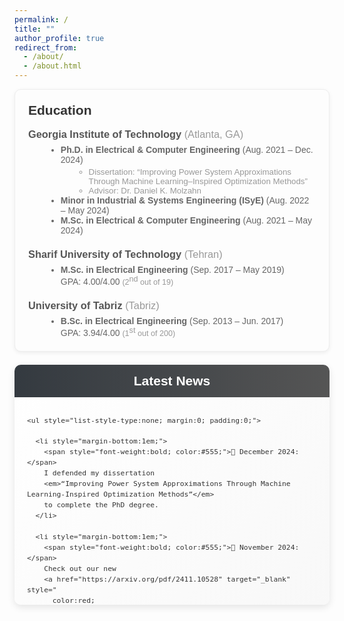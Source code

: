 ```yaml
---
permalink: /
title: ""
author_profile: true
redirect_from: 
  - /about/
  - /about.html
---
```



<div style="
  background: #fdfdfd;
  padding: 1.5em;
  border: 1px solid #eee;
  border-radius: 10px;
  box-shadow: 0 2px 6px rgba(0,0,0,0.07);
  font-family: Arial, sans-serif;
  margin-bottom: 1.5em;
">
  <h2 style="margin-top:0; color:#333;">Education</h2>

  <!-- Georgia Tech Section -->
  <div style="margin-bottom: 1.5em;">
    <h3 style="margin:0; color:#555;">
      Georgia Institute of Technology 
      <span style="font-weight:normal; color:#999;">(Atlanta, GA)</span>
    </h3>
    <ul style="list-style: disc; margin: 0.5em 0 0 2em; color:#666;">
      <li>
        <strong>Ph.D. in Electrical &amp; Computer Engineering</strong> (Aug. 2021 – Dec. 2024)
        <ul style="list-style: circle; margin: 0.25em 0 0 1.5em;">
          <li style="color:#999; font-size:0.95em;">
            Dissertation: <q>Improving Power System Approximations Through Machine Learning–Inspired Optimization Methods</q>
          </li>
          <li style="color:#999; font-size:0.95em;">
            Advisor: Dr. Daniel K. Molzahn
          </li>
        </ul>
      </li>
      <li>
        <strong>Minor in Industrial &amp; Systems Engineering (ISyE)</strong> (Aug. 2022 – May 2024)
      </li>
      <li>
        <strong>M.Sc. in Electrical &amp; Computer Engineering</strong> (Aug. 2021 – May 2024)
      </li>
    </ul>
  </div>

  <!-- Sharif University Section -->
  <div style="margin-bottom: 1.5em;">
    <h3 style="margin:0; color:#555;">
      Sharif University of Technology 
      <span style="font-weight:normal; color:#999;">(Tehran)</span>
    </h3>
    <ul style="list-style: disc; margin: 0.5em 0 0 2em; color:#666;">
      <li>
        <strong>M.Sc. in Electrical Engineering</strong> (Sep. 2017 – May 2019)<br>
        GPA: 4.00/4.00 
        <span style="font-size:0.9em; color:#999;">
          (2<span style="vertical-align: super;">nd</span> out of 19)
        </span>
      </li>
    </ul>
  </div>

  <!-- University of Tabriz Section -->
  <div>
    <h3 style="margin:0; color:#555;">
      University of Tabriz 
      <span style="font-weight:normal; color:#999;">(Tabriz)</span>
    </h3>
    <ul style="list-style: disc; margin: 0.5em 0 0 2em; color:#666;">
      <li>
        <strong>B.Sc. in Electrical Engineering</strong> (Sep. 2013 – Jun. 2017)<br>
        GPA: 3.94/4.00 
        <span style="font-size:0.9em; color:#999;">
          (1<span style="vertical-align: super;">st</span> out of 200)
        </span>
      </li>
    </ul>
  </div>
</div>




  
<!-- Fancy, scrollable "Latest News & Announcements" section with a modern design -->
<div style="
  margin: 1em 0; 
  border-radius: 10px; 
  background: linear-gradient(135deg, #ffffff 0%, #f8f8f8 100%);
  box-shadow: 0 4px 12px rgba(0,0,0,0.1);
  overflow: hidden;
">

  <!-- Section Heading -->
  <div style="
    background: linear-gradient(to right, #343a40 0%, #555 100%);
    padding: 1em;
  ">
    <h2 style="
      margin: 0; 
      font-size: 1.5em; 
      text-align: center; 
      color: #fff; 
      font-family: Arial, sans-serif;
    ">
      Latest News
    </h2>
  </div>

  <!-- Scrollable Content -->
  <div style="
    max-height: 300px; 
    overflow-y: auto; 
    padding: 1.2em 1.5em; 
    font-family: Arial, sans-serif; 
    font-size: 0.95em; 
    line-height: 1.5;
    color: #333;
  ">

    <ul style="list-style-type:none; margin:0; padding:0;">
      
      <li style="margin-bottom:1em;">
        <span style="font-weight:bold; color:#555;">📰 December 2024:</span>
        I defended my dissertation 
        <em>“Improving Power System Approximations Through Machine Learning-Inspired Optimization Methods”</em>
        to complete the PhD degree.
      </li>

      <li style="margin-bottom:1em;">
        <span style="font-weight:bold; color:#555;">📰 November 2024:</span>
        Check out our new 
        <a href="https://arxiv.org/pdf/2411.10528" target="_blank" style="
          color:red; 
          font-weight:bold; 
          text-decoration:none;
        ">
          preprint
        </a>
        on DC Optimal Transmission Switching Problem.
      </li>

      <li style="margin-bottom:1em;">
        <span style="font-weight:bold; color:#555;">📰 October 2024:</span>
        Check out our new 
        <a href="https://arxiv.org/pdf/2410.11725" target="_blank" style="
          color:red; 
          font-weight:bold; 
          text-decoration:none;
        ">
          preprint
        </a>
        on improving the accuracy of DC optimal power flow models.
      </li>

      <li style="margin-bottom:1em;">
        <span style="font-weight:bold; color:#555;">📰 July 2024:</span>
        I received the Dominion Energy Inclusion, Equity, and Diversity Scholarship Award 
        for the second consecutive time.
      </li>

      <li style="margin-bottom:1em;">
        <span style="font-weight:bold; color:#555;">📰 May 2024:</span>
        I began my summer internship at Dominion Energy in the Electric Transmission 
        Strategic Initiatives group.
      </li>

      <li style="margin-bottom:1em;">
        <span style="font-weight:bold; color:#555;">📰 May 2024:</span>
        I defended my PhD proposal and became a PhD candidate.
      </li>

      <li style="margin-bottom:1em;">
        <span style="font-weight:bold; color:#555;">📰 May 2024:</span>
        I received my second MSc degree in Electrical and Computer Engineering,
        this time from the Georgia Institute of Technology.
      </li>

      <li style="margin-bottom:1em;">
        <span style="font-weight:bold; color:#555;">📰 April 2024:</span>
        Our 
        <a href="https://ieeexplore.ieee.org/document/10508102" target="_blank" style="
          color:#007acc; 
          font-weight:bold; 
          text-decoration:none;
        ">
          paper
        </a>
        on power systems resilience has been accepted for publication in 
        the IEEE Transactions on Power Systems.
      </li>

      <li style="margin-bottom:1em;">
        <span style="font-weight:bold; color:#555;">📰 April 2024:</span>
        Check out our new 
        <a href="https://arxiv.org/pdf/2404.05125" target="_blank" style="
          color:red; 
          font-weight:bold; 
          text-decoration:none;
        ">
          preprint
        </a>
        on an optimized LinDistFlow model for power distribution networks.
      </li>

      <li style="margin-bottom:1em;">
        <span style="font-weight:bold; color:#555;">📰 March 2024:</span>
        Two papers 
        [
          <a href="https://arxiv.org/pdf/2310.00447" target="_blank" style="
            color:#007acc; 
            font-weight:bold; 
            text-decoration:none;
          ">
            1
          </a>, 
          <a href="https://arxiv.org/pdf/2304.11418" target="_blank" style="
            color:#007acc; 
            font-weight:bold; 
            text-decoration:none;
          ">
            2
          </a>
        ]
        have been accepted for the 23rd Power Systems Computational Conference (PSCC), 
        to appear in Electric Power Systems Research. We are looking to present our papers 
        in Paris this summer.
      </li>

      <li style="margin-bottom:1em;">
        <span style="font-weight:bold; color:#555;">📰 February 2024:</span>
        I presented our 
        <a href="https://ieeexplore.ieee.org/abstract/document/10472173" target="_blank" style="
          color:#007acc; 
          font-weight:bold; 
          text-decoration:none;
        ">
          paper
        </a>
        on power system equivalents at the Texas Power and Energy Conference (TPEC).
      </li>

      <li style="margin-bottom:1em;">
        <span style="font-weight:bold; color:#555;">📰 January 2024:</span>
        I began my part-time internship at North American Electric Reliability Corporation (NERC) 
        in the Advanced System Analytics &amp; Modeling (ASAM) department.
      </li>

      <li style="margin-bottom:1em;">
        <span style="font-weight:bold; color:#555;">📰 August 2023:</span>
        I received the Dominion Energy Inclusion, Equity, and Diversity Scholarship Award.
      </li>

      <li style="margin-bottom:1em;">
        <span style="font-weight:bold; color:#555;">📰 June 2023:</span>
        I presented our 
        <a href="https://arxiv.org/pdf/2209.04399" target="_blank" style="
          color:#007acc; 
          font-weight:bold; 
          text-decoration:none;
        ">
          paper
        </a>
        on the AC power flow feasibility restoration at the American Control Conference (ACC).
      </li>

      <li style="margin-bottom:1em;">
        <span style="font-weight:bold; color:#555;">📰 May 2023:</span>
        I started my internship at Dominion Energy in the ET Planning-Modeling team.
      </li>

    </ul>
  </div>
</div>

<script type="text/javascript" id="clustrmaps" src="//clustrmaps.com/map_v2.js?cl=ffffff&w=400&t=tt&d=IOXQwQpSC0JvOPauXcqdxTU8zarkV5M0XYAfgrG4TXs&cl=ffffff&w=a"></script>

